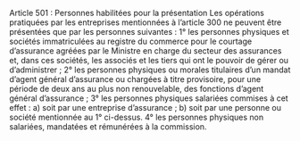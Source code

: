 Article 501 : Personnes habilitées pour la présentation
Les opérations pratiquées par les entreprises mentionnées à l’article 300 ne peuvent être présentées que par les personnes suivantes :
1° les personnes physiques et sociétés immatriculées au registre du commerce pour le courtage d’assurance agréées par le Ministre en charge du secteur des assurances et, dans ces sociétés, les associés et les tiers qui ont le pouvoir de gérer ou d’administrer ;
2° les personnes physiques ou morales titulaires d’un mandat d’agent général d’assurance ou chargées à titre provisoire, pour une période de deux ans au plus non renouvelable, des fonctions d’agent général d’assurance ;
3° les personnes physiques salariées commises à cet effet :
a) soit par une entreprise d’assurance ;
b) soit par une personne ou société mentionnée au 1° ci-dessus.
4° les personnes physiques non salariées, mandatées et rémunérées à la commission.